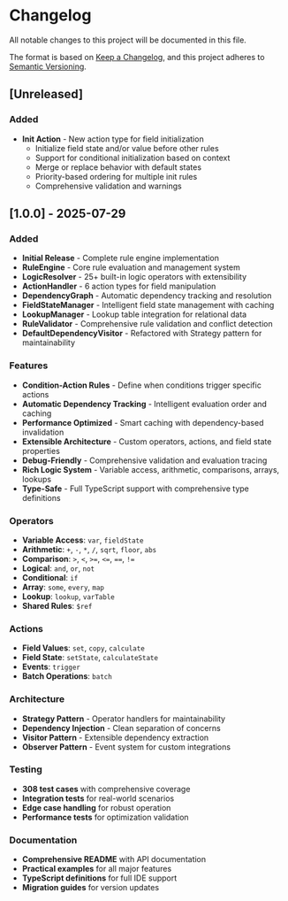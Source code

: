 # Changelog

All notable changes to this project will be documented in this file.

The format is based on [Keep a Changelog](https://keepachangelog.com/en/1.0.0/),
and this project adheres to [Semantic Versioning](https://semver.org/spec/v2.0.0.html).

## [Unreleased]

### Added
- **Init Action** - New action type for field initialization
  - Initialize field state and/or value before other rules
  - Support for conditional initialization based on context
  - Merge or replace behavior with default states
  - Priority-based ordering for multiple init rules
  - Comprehensive validation and warnings

## [1.0.0] - 2025-07-29

### Added
- **Initial Release** - Complete rule engine implementation
- **RuleEngine** - Core rule evaluation and management system
- **LogicResolver** - 25+ built-in logic operators with extensibility
- **ActionHandler** - 6 action types for field manipulation
- **DependencyGraph** - Automatic dependency tracking and resolution
- **FieldStateManager** - Intelligent field state management with caching
- **LookupManager** - Lookup table integration for relational data
- **RuleValidator** - Comprehensive rule validation and conflict detection
- **DefaultDependencyVisitor** - Refactored with Strategy pattern for maintainability

### Features
- **Condition-Action Rules** - Define when conditions trigger specific actions
- **Automatic Dependency Tracking** - Intelligent evaluation order and caching
- **Performance Optimized** - Smart caching with dependency-based invalidation
- **Extensible Architecture** - Custom operators, actions, and field state properties
- **Debug-Friendly** - Comprehensive validation and evaluation tracing
- **Rich Logic System** - Variable access, arithmetic, comparisons, arrays, lookups
- **Type-Safe** - Full TypeScript support with comprehensive type definitions

### Operators
- **Variable Access**: `var`, `fieldState`
- **Arithmetic**: `+`, `-`, `*`, `/`, `sqrt`, `floor`, `abs`
- **Comparison**: `>`, `<`, `>=`, `<=`, `==`, `!=`
- **Logical**: `and`, `or`, `not`
- **Conditional**: `if`
- **Array**: `some`, `every`, `map`
- **Lookup**: `lookup`, `varTable`
- **Shared Rules**: `$ref`

### Actions
- **Field Values**: `set`, `copy`, `calculate`
- **Field State**: `setState`, `calculateState`
- **Events**: `trigger`
- **Batch Operations**: `batch`

### Architecture
- **Strategy Pattern** - Operator handlers for maintainability
- **Dependency Injection** - Clean separation of concerns
- **Visitor Pattern** - Extensible dependency extraction
- **Observer Pattern** - Event system for custom integrations

### Testing
- **308 test cases** with comprehensive coverage
- **Integration tests** for real-world scenarios
- **Edge case handling** for robust operation
- **Performance tests** for optimization validation

### Documentation
- **Comprehensive README** with API documentation
- **Practical examples** for all major features
- **TypeScript definitions** for full IDE support
- **Migration guides** for version updates